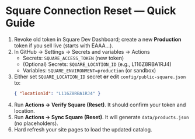 # Square Connection Reset — Quick Guide

1) Revoke old token in Square Dev Dashboard; create a new **Production** token if you sell live (starts with EAAA…).
2) In GitHub → Settings → Secrets and variables → Actions
   - Secrets: `SQUARE_ACCESS_TOKEN` (new token)
   - (Optional) Secrets: `SQUARE_LOCATION_ID` (e.g., L116Z8RBA1RJ4)
   - Variables: `SQUARE_ENVIRONMENT=production` (or sandbox)
3) Either set `SQUARE_LOCATION_ID` secret **or** edit `config/public-square.json` to:
   ```json
   { "locationId": "L116Z8RBA1RJ4" }
   ```
4) Run **Actions → Verify Square (Reset)**. It should confirm your token and location.
5) Run **Actions → Sync Square (Reset)**. It will generate `data/products.json` (no placeholders).
6) Hard refresh your site pages to load the updated catalog.
